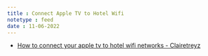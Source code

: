 ```yaml
---
title : Connect Apple TV to Hotel Wifi
notetype : feed
date : 11-06-2022
---
```



- [How to connect your apple tv to hotel wifi networks - Clairetreyz](https://clairetreyz.medium.com/how-to-connect-your-apple-tv-to-hotel-wi-fi-networks-5aa895619e74)
